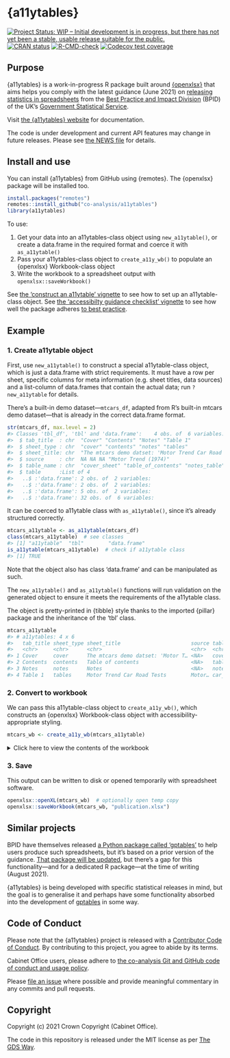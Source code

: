 
<!-- README.md is generated from README.Rmd. Please edit that file -->

# {a11ytables}

<!-- badges: start -->

[![Project Status: WIP – Initial development is in progress, but there
has not yet been a stable, usable release suitable for the
public.](https://www.repostatus.org/badges/latest/wip.svg)](https://www.repostatus.org/#wip)
[![CRAN
status](https://www.r-pkg.org/badges/version/a11ytables)](https://CRAN.R-project.org/package=a11ytables)
[![R-CMD-check](https://github.com/co-analysis/a11ytables/workflows/R-CMD-check/badge.svg)](https://github.com/co-analysis/a11ytables/actions)
[![Codecov test
coverage](https://codecov.io/gh/co-analysis/a11ytables/branch/main/graph/badge.svg)](https://codecov.io/gh/co-analysis/a11ytables?branch=main)
<!-- badges: end -->

## Purpose

{a11ytables} is a work-in-progress R package built around
[{openxlsx}](https://ycphs.github.io/openxlsx/) that aims helps you
comply with the latest guidance (June 2021) on [releasing statistics in
spreadsheets](https://gss.civilservice.gov.uk/policy-store/releasing-statistics-in-spreadsheets/)
from the [Best Practice and Impact
Division](https://github.com/best-practice-and-impact?language=html)
(BPID) of the UK’s [Government Statistical
Service](https://gss.civilservice.gov.uk/).

Visit [the {a11ytables}
website](https://co-analysis.github.io/a11ytables/) for documentation.

The code is under development and current API features may change in
future releases. Please see [the NEWS
file](https://co-analysis.github.io/a11ytables/news/index.html) for
details.

## Install and use

You can install {a11ytables} from GitHub using {remotes}. The {openxlsx}
package will be installed too.

``` r
install.packages("remotes")
remotes::install_github("co-analysis/a11ytables")
library(a11ytables)
```

To use:

1.  Get your data into an a11ytables-class object using
    `new_a11ytable()`, or create a data.frame in the required format and
    coerce it with `as_a11ytable()`
2.  Pass your a11ytables-class object to `create_a11y_wb()` to populate
    an {openxlsx} Workbook-class object
3.  Write the workbook to a spreadsheet output with
    `openxlsx::saveWorkbook()`

See [the ‘construct an a11ytable’
vignette](https://co-analysis.github.io/a11ytables/articles/construct.html)
to see how to set up an a11ytable-class object. See [the ‘accessibilty
guidance checklist’
vignette](https://co-analysis.github.io/a11ytables/articles/accessibility.html)
to see how well the package adheres [to best
practice](https://gss.civilservice.gov.uk/policy-store/making-spreadsheets-accessible-a-brief-checklist-of-the-basics/).

## Example

### 1. Create a11ytable object

First, use `new_a11ytable()` to construct a special a11ytable-class
object, which is just a data.frame with strict requirements. It must
have a row per sheet, specific columns for meta information (e.g. sheet
titles, data sources) and a list-column of data.frames that contain the
actual data; run `?new_a11ytable` for details.

There’s a built-in demo dataset—`mtcars_df`, adapted from R’s built-in
mtcars demo dataset—that is already in the correct data.frame format.

``` r
str(mtcars_df, max.level = 2)
#> Classes 'tbl_df', 'tbl' and 'data.frame':    4 obs. of  6 variables:
#>  $ tab_title  : chr  "Cover" "Contents" "Notes" "Table 1"
#>  $ sheet_type : chr  "cover" "contents" "notes" "tables"
#>  $ sheet_title: chr  "The mtcars demo datset: 'Motor Trend Car Road Tests'" "Table of contents" "Notes" "Motor Trend Car Road Tests"
#>  $ source     : chr  NA NA NA "Motor Trend (1974)"
#>  $ table_name : chr  "cover_sheet" "table_of_contents" "notes_table" "car_scores"
#>  $ table      :List of 4
#>   ..$ :'data.frame': 2 obs. of  2 variables:
#>   ..$ :'data.frame': 2 obs. of  2 variables:
#>   ..$ :'data.frame': 5 obs. of  2 variables:
#>   ..$ :'data.frame': 32 obs. of  6 variables:
```

It can be coerced to a11ytable class with `as_a11ytable()`, since it’s
already structured correctly.

``` r
mtcars_a11ytable <- as_a11ytable(mtcars_df)
class(mtcars_a11ytable)  # see classes
#> [1] "a11ytable"  "tbl"        "data.frame"
is_a11ytable(mtcars_a11ytable)  # check if a11ytable class
#> [1] TRUE
```

Note that the object also has class ‘data.frame’ and can be manipulated
as such.

The `new_a11ytable()` and `as_a11ytable()` functions will run validation
on the generated object to ensure it meets the requirements of the
a11ytable class.

The object is pretty-printed in {tibble} style thanks to the imported
{pillar} package and the inheritance of the ‘tbl’ class.

``` r
mtcars_a11ytable
#> # a11ytables: 4 x 6
#>   tab_title sheet_type sheet_title                       source table_name table
#>   <chr>     <chr>      <chr>                             <chr>  <chr>      <lis>
#> 1 Cover     cover      The mtcars demo datset: 'Motor T… <NA>   cover_she… <df> 
#> 2 Contents  contents   Table of contents                 <NA>   table_of_… <df> 
#> 3 Notes     notes      Notes                             <NA>   notes_tab… <df> 
#> 4 Table 1   tables     Motor Trend Car Road Tests        Motor… car_scores <df>
```

### 2. Convert to workbook

We can pass this a11ytable-class object to `create_a11y_wb()`, which
constructs an {openxlsx} Workbook-class object with
accessibility-appropriate styling.

``` r
mtcars_wb <- create_a11y_wb(mtcars_a11ytable)
```

<details>
<summary>
Click here to view the contents of the workbook
</summary>

``` r
mtcars_wb
#> A Workbook object.
#>  
#> Worksheets:
#>  Sheet 1: "Cover"
#>  
#>  Custom row heights (row: height)
#>   2: 34, 4: 34 
#>  Custom column widths (column: width)
#>    1: 80 
#>  
#> 
#>  Sheet 2: "Contents"
#>  
#>  Custom column widths (column: width)
#>    1: 30, 2: 30 
#>  
#> 
#>  Sheet 3: "Notes"
#>  
#>  Custom column widths (column: width)
#>    1: 15, 2: 80 
#>  
#> 
#>  Sheet 4: "Table 1"
#>  
#>  Custom column widths (column: width)
#>    1: 16, 2: 16, 3: 16, 4: 16, 5: 16, 6: 16 
#>  
#> 
#>  
#>  Worksheet write order: 1, 2, 3, 4
#>  Active Sheet 1: "Cover" 
#>  Position: 1
```

</details>
<p>

### 3. Save

This output can be written to disk or opened temporarily with
spreadsheet software.

``` r
openxlsx::openXL(mtcars_wb)  # optionally open temp copy
openxlsx::saveWorkbook(mtcars_wb, "publication.xlsx")
```

## Similar projects

BPID have themselves released [a Python package called
‘gptables’](https://github.com/best-practice-and-impact/gptables) to
help users produce such spreadsheets, but it’s based on a prior version
of the guidance. [That package will be
updated](https://github.com/best-practice-and-impact/gptables/issues/145),
but there’s a gap for this functionality—and for a dedicated R
package—at the time of writing (August 2021).

{a11ytables} is being developed with specific statistical releases in
mind, but the goal is to generalise it and perhaps have some
functionality absorbed into the development of
[gptables](https://github.com/best-practice-and-impact/gptables) in some
way.

## Code of Conduct

Please note that the {a11ytables} project is released with a
[Contributor Code of
Conduct](https://contributor-covenant.org/version/2/0/CODE_OF_CONDUCT.html).
By contributing to this project, you agree to abide by its terms.

Cabinet Office users, please adhere to [the co-analysis Git and GitHub
code of conduct and usage
policy](https://docs.google.com/document/d/1CuNgKla1BwSVOmGkPmsq0S-OM4emP-iXrgnm7EeILWM/edit?usp=sharing).

Please [file an
issue](https://github.com/co-analysis/csstatsbulletin/issues) where
possible and provide meaningful commentary in any commits and pull
requests.

## Copyright

Copyright (c) 2021 Crown Copyright (Cabinet Office).

The code in this repository is released under the MIT license as per
[The GDS
Way](https://gds-way.cloudapps.digital/manuals/licensing.html#use-mit).
